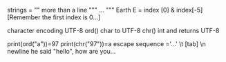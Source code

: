 strings = ""
more than a line
"""
...
"""
Earth E = index [0] & index[-5]
[Remember the first index is 0...]

character encoding
UTF-8
ord() char to UTF-8
chr() int and returns UTF-8

print(ord("a"))=97
print(chr("97"))=a
escape sequence ='\...' \t [tab]
\n newline
he said \"hello\", how are you...
